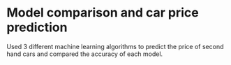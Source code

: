 # Model comparison and car price prediction 
Used 3 different machine learning algorithms to predict the price of second hand cars and compared the accuracy of each model.

